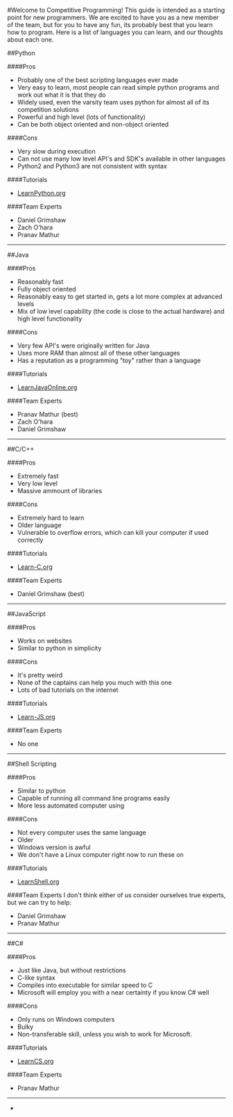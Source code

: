 #Welcome to Competitive Programming!
This guide is intended as a starting point for new programmers.
We are excited to have you as a new member of the team, but for
you to have any fun, its probably best that you learn how to program.
Here is a list of languages you can learn, and our thoughts about each
one.

##Python

####Pros
* Probably one of the best scripting languages ever made
* Very easy to learn, most people can read simple python programs and work out what it is that they do
* Widely used, even the varsity team uses python for almost all of its competition solutions
* Powerful and high level (lots of functionality)
* Can be both object oriented and non-object oriented

####Cons
* Very slow during execution
* Can not use many low level API's and SDK's available in other languages
* Python2 and Python3 are not consistent with syntax

####Tutorials
* [LearnPython.org](http://www.learnpython.org/)

####Team Experts
* Daniel Grimshaw
* Zach O'hara
* Pranav Mathur

---------------------------------------------------------

##Java

####Pros
* Reasonably fast
* Fully object oriented
* Reasonably easy to get started in, gets a lot more complex at advanced levels
* Mix of low level capability (the code is close to the actual hardware) and high level functionality

####Cons
* Very few API's were originally written for Java
* Uses more RAM than almost all of these other languages
* Has a reputation as a programming "toy" rather than a language

####Tutorials
* [LearnJavaOnline.org](http://www.learnjavaonline.org/)

####Team Experts
* Pranav Mathur (best)
* Zach O'hara
* Daniel Grimshaw

---------------------------------------------------------

##C/C++

####Pros
* Extremely fast
* Very low level
* Massive ammount of libraries

####Cons
* Extremely hard to learn
* Older language
* Vulnerable to overflow errors, which can kill your computer if used correctly

####Tutorials
* [Learn-C.org](http://www.learn-c.org/)

####Team Experts
* Daniel Grimshaw (best)

---------------------------------------------------------

##JavaScript

####Pros
* Works on websites
* Similar to python in simplicity

####Cons
* It's pretty weird
* None of the captains can help you much with this one
* Lots of bad tutorials on the internet

####Tutorials
* [Learn-JS.org](http://www.learn-js.org/)

####Team Experts
* No one

---------------------------------------------------------

##Shell Scripting

####Pros
* Similar to python
* Capable of running all command line programs easily
* More less automated computer using

####Cons
* Not every computer uses the same language
* Older
* Windows version is awful
* We don't have a Linux computer right now to run these on

####Tutorials
* [LearnShell.org](http://www.learnshell.org/)

####Team Experts
I don't think either of us consider ourselves true experts, but we can try to help:
* Daniel Grimshaw
* Pranav Mathur

----------------------------------------------------------

##C#

####Pros
* Just like Java, but without restrictions
* C-like syntax
* Compiles into executable for similar speed to C
* Microsoft will employ you with a near certainty if you know C# well

####Cons
* Only runs on Windows computers
* Bulky
* Non-transferable skill, unless you wish to work for Microsoft.

####Tutorials
* [LearnCS.org](http://www.learncs.org/)

####Team Experts
* Pranav Mathur

--------------------------------------------------------


* 
